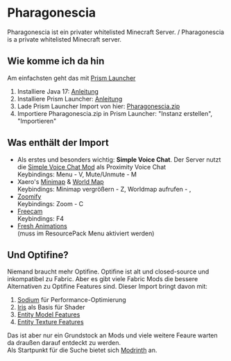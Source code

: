 # Pharagonescia
Pharagonescia ist ein privater whitelisted Minecraft Server. / Pharagonescia is a private whitelisted Minecraft server.

## Wie komme ich da hin
Am einfachsten geht das mit [Prism Launcher](https://prismlauncher.org)
1. Installiere Java 17: [Anleitung](https://prismlauncher.org/wiki/getting-started/installing-java/)
1. Installiere Prism Launcher: [Anleitung](https://prismlauncher.org/wiki/getting-started/installing-prismlauncher/)
1. Lade Prism Launcher Import von hier: [Pharagonescia.zip](https://github.com/flok32/pharagonescia/releases/download/v2.0/Pharagonescia.zip)
2. Importiere Pharagonescia.zip in Prism Launcher: "Instanz erstellen", "Importieren"

## Was enthält der Import
- Als erstes und besonders wichtig: **Simple Voice Chat**. Der Server nutzt die [Simple Voice Chat Mod](https://modrinth.com/plugin/simple-voice-chat) als Proximity Voice Chat  
  Keybindings: Menu - V, Mute/Unmute - M
- Xaero's [Minimap](https://modrinth.com/mod/xaeros-minimap) & [World Map](https://modrinth.com/mod/xaeros-world-map)  
  Keybindings: Minimap vergrößern - Z, Worldmap aufrufen - ,
- [Zoomify](https://modrinth.com/mod/xaeros-world-map)  
  Keybindings: Zoom - C
- [Freecam](https://modrinth.com/mod/freecam)  
  Keybindings: F4
- [Fresh Animations](https://modrinth.com/resourcepack/fresh-animations)  
  (muss im ResourcePack Menu aktiviert werden)
  
## Und Optifine?
Niemand braucht mehr Optifine. Optifine ist alt und closed-source und inkompatibel zu Fabric. Aber es gibt viele Fabric Mods die bessere Alternativen zu Optifine Features sind. Dieser Import bringt davon mit:
1. [Sodium](https://modrinth.com/mod/sodium) für Performance-Optimierung
2. [Iris](https://modrinth.com/mod/iris) als Basis für Shader
3. [Entity Model Features](https://modrinth.com/mod/entity-model-features)
4. [Entity Texture Features](https://modrinth.com/mod/entitytexturefeatures)
   
Das ist aber nur ein Grundstock an Mods und viele weitere Feaure warten da draußen darauf entdeckt zu werden.  
Als Startpunkt für die Suche bietet sich [Modrinth](https://modrinth.com) an.
